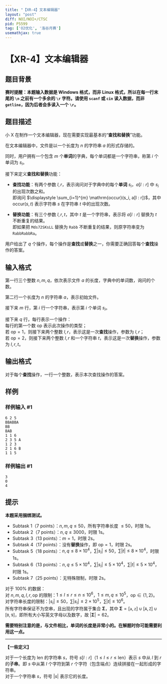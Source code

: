 ```yaml
---
title: "【XR-4】文本编辑器"
layout: "post"
diff: NOI/NOI+/CTSC
pid: P5599
tag: ['O2优化', '洛谷月赛']
usemathjax: true
---
```


# 【XR-4】文本编辑器
## 题目背景

**赛时提醒：本题输入数据是 Windows 格式，而非 Linux 格式，所以在每一行末尾的 `\n` 之前有一个多余的 `\r` 字符。请使用 `scanf` 或 `cin` 读入数据，而非 `getline`，因为后者会多读入一个 `\r`。**
## 题目描述

小 X 在制作一个文本编辑器，现在需要实现最基本的“**查找和替换**”功能。

在文本编辑器中，文件是以一个长度为 $n$ 的字符串 $a$ 的形式存储的。

同时，用户拥有一个包含 $m$ 个**单词**的字典，每个单词都是一个字符串，称第 $i$ 个单词为 $s_i$。

接下来定义**查找和替换**功能：

- **查找功能**：有两个参数 $l, r$，表示询问对于字典中的每个**单词** $s_i$，$a[l : r]$ 中 $s_i$ 的出现次数之和。  
即询问 $\displaystyle \sum_{i=1}^{m} \mathrm{occur}(s_i, a[l : r])$，其中 $\mathrm{occur}(s, t)$ 表示字符串 $s$ 在字符串 $t$ 中的出现次数。

- **替换功能**：有三个参数 $l, r, t$，其中 $t$ 是一个字符串，表示将 $a[l : r]$ 替换为 $t$ 不断重复的结果。  
即如果把 $\texttt{Mds72SKsLL}$ 替换为 $\texttt{Rabb}$ 不断重复的结果，则原字符串变为 $\texttt{RabbRabbRa}$。

用户给出了 $q$ 个操作，每个操作是**查找**或**替换**之一，你需要正确回答每个**查找**操作的答案。
## 输入格式

第一行三个整数 $n, m, q$，依次表示文件 $a$ 的长度，字典中的单词数，询问的个数。

第二行一个长度为 $n$ 的字符串 $a$，表示初始文件。

接下来 $m$ 行，第 $i$ 行一个字符串，表示第 $i$ 个单词 $s_i$。

接下来 $q$ 行，每行表示一个操作：  
每行的第一个数 $\mathrm{op}$ 表示此次操作的类型；  
若 $\mathrm{op} = 1$，则接下来两个整数 $l, r$，表示这是一次**查找**操作，参数为 $l, r$；  
若 $\mathrm{op} = 2$，则接下来两个整数 $l, r$ 和一个字符串 $t$，表示这是一次**替换**操作，参数为 $l, r, t$。
## 输出格式

对于每个**查找**操作，一行一个整数，表示本次查找操作的答案。
## 样例

### 样例输入 #1
```
6 2 5
BBABBA
BB
BAB
1 1 6
2 3 5 A
1 2 3
2 1 6 B
1 1 5

```
### 样例输出 #1
```
3
0
4

```
## 提示

**本题采用捆绑测试。**

- Subtask 1（7 points）：$n, m, q \le 50$，所有字符串长度 $\le 50$，时限 $1\text{s}$。
- Subtask 2（7 points）：$n, q \le 3000$，时限 $1\text{s}$。
- Subtask 3（13 points）：$m = 1$，时限 $2\text{s}$。
- Subtask 4（17 points）：没有**替换**操作，即 $\mathrm{op} = 1$，时限 $2\text{s}$。
- Subtask 5（18 points）：$n, q \le 8 \times 10^4$，$\displaystyle \sum |s_i| \le 50$，$\displaystyle \sum |t| \le 8 \times 10^4$，时限 $1\text{s}$。
- Subtask 6（13 points）：$n, q \le 5\times 10^4$，$\displaystyle \sum |s_i| \le 5\times 10^4$，$\displaystyle \sum |t| \le 5\times 10^4$，时限 $1\text{s}$。
- Subtask 7（25 points）：无特殊限制，时限 $2\text{s}$。

对于 $100\%$ 的数据：  
对 $n, m, q, l, r, \mathrm{op}$ 的限制：$1 \le l \le r \le n \le 10^6$，$1 \le m, q \le 10^5$，$\mathrm{op} \in \{ 1, 2 \}$。  
对字符串长度的限制：$|s_i| \le 50$，$\displaystyle \sum |s_i| \le 2 \times 10^5$，$\displaystyle \sum |t| \le 10^6$。  
所有字符串保证不为空串，且出现的字符属于集合 $\mathbf{\Sigma}$，其中 $\mathbf{\Sigma} = [\texttt a, \texttt z] \cup [\texttt A, \texttt Z] \cup [\texttt 0, \texttt 9]$，即所有大小写英文字母以及数字，故 $|\mathbf{\Sigma}| = 62$。

**需要特别注意的是，与文件相比，单词的长度是非常小的。在解题时你可能需要利用这一点。**

----

**【一些定义】**

对于一个长度为 $\mathrm{len}$ 的字符串 $s$，符号 $s[l : r]$（$1 \le l \le r \le \mathrm{len}$）表示 $s$ 中从 $l$ 到 $r$ 的**子串**。即 $s$ 中从第 $l$ 个字符到第 $r$ 个字符（包含端点）连续拼接在一起形成的字符串。  
对于一个字符串 $s$，符号 $|s|$ 表示它的长度。

